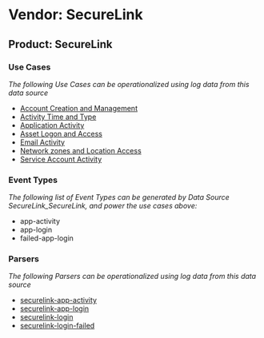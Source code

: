 Vendor: SecureLink
==================
Product: SecureLink
-------------------

### Use Cases

_The following Use Cases can be operationalized using log data from this data source_

* [Account Creation and Management](usecase_account_creation_and_management.md)
* [Activity Time  and Type](usecase_activity_time__and_type.md)
* [Application Activity](usecase_application_activity.md)
* [Asset Logon and Access](usecase_asset_logon_and_access.md)
* [Email Activity](usecase_email_activity.md)
* [Network zones and Location Access](usecase_network_zones_and_location_access.md)
* [Service Account Activity](usecase_service_account_activity.md)


### Event Types

_The following list of Event Types can be generated by Data Source SecureLink_SecureLink, and power the use cases above:_

- app-activity
- app-login
- failed-app-login


### Parsers

_The following Parsers can be operationalized using log data from this data source_

* [securelink-app-activity](parserContent_securelink-app-activity.md)
* [securelink-app-login](parserContent_securelink-app-login.md)
* [securelink-login](parserContent_securelink-login.md)
* [securelink-login-failed](parserContent_securelink-login-failed.md)
